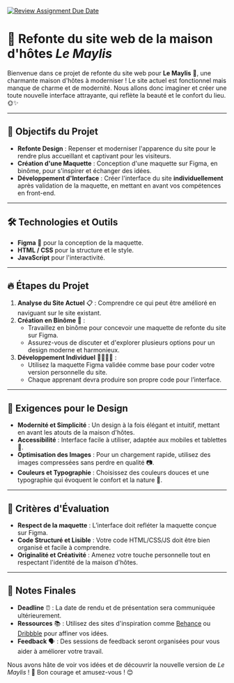 [![Review Assignment Due Date](https://classroom.github.com/assets/deadline-readme-button-22041afd0340ce965d47ae6ef1cefeee28c7c493a6346c4f15d667ab976d596c.svg)](https://classroom.github.com/a/3E5d9NAd)
# 🌿 Refonte du site web de la maison d'hôtes *Le Maylis*

Bienvenue dans ce projet de refonte du site web pour **Le Maylis** 🌸, une charmante maison d'hôtes à moderniser ! Le site actuel est fonctionnel mais manque de charme et de modernité. Nous allons donc imaginer et créer une toute nouvelle interface attrayante, qui reflète la beauté et le confort du lieu. 🌞✨

---

## 📝 Objectifs du Projet

- **Refonte Design** : Repenser et moderniser l'apparence du site pour le rendre plus accueillant et captivant pour les visiteurs.
- **Création d'une Maquette** : Conception d'une maquette sur Figma, en binôme, pour s'inspirer et échanger des idées. 
- **Développement d'Interface** : Créer l'interface du site **individuellement** après validation de la maquette, en mettant en avant vos compétences en front-end.

---

## 🛠️ Technologies et Outils

- **Figma** 🎨 pour la conception de la maquette.
- **HTML / CSS** pour la structure et le style.
- **JavaScript** pour l'interactivité.

---

## 🔥 Étapes du Projet

1. **Analyse du Site Actuel** 📋 : Comprendre ce qui peut être amélioré en naviguant sur le site existant.
2. **Création en Binôme** 👫 : 
   - Travaillez en binôme pour concevoir une maquette de refonte du site sur Figma.
   - Assurez-vous de discuter et d'explorer plusieurs options pour un design moderne et harmonieux.
3. **Développement Individuel** 👩‍💻👨‍💻 :
   - Utilisez la maquette Figma validée comme base pour coder votre version personnelle du site.
   - Chaque apprenant devra produire son propre code pour l’interface.
  
---

## 🎨 Exigences pour le Design

- **Modernité et Simplicité** : Un design à la fois élégant et intuitif, mettant en avant les atouts de la maison d'hôtes.
- **Accessibilité** : Interface facile à utiliser, adaptée aux mobiles et tablettes 📱.
- **Optimisation des Images** : Pour un chargement rapide, utilisez des images compressées sans perdre en qualité 📷.
- **Couleurs et Typographie** : Choisissez des couleurs douces et une typographie qui évoquent le confort et la nature 🌱.

---

## 🎯 Critères d'Évaluation

- **Respect de la maquette** : L’interface doit refléter la maquette conçue sur Figma.
- **Code Structuré et Lisible** : Votre code HTML/CSS/JS doit être bien organisé et facile à comprendre.
- **Originalité et Créativité** : Amenez votre touche personnelle tout en respectant l'identité de la maison d'hôtes.

---

## 📝 Notes Finales

- **Deadline** ⏰ : La date de rendu et de présentation sera communiquée ultérieurement.
- **Ressources** 📚 : Utilisez des sites d'inspiration comme [Behance](https://www.behance.net/) ou [Dribbble](https://dribbble.com/) pour affiner vos idées.
- **Feedback** 🗣️ : Des sessions de feedback seront organisées pour vous aider à améliorer votre travail.

Nous avons hâte de voir vos idées et de découvrir la nouvelle version de *Le Maylis* ! 🌟 Bon courage et amusez-vous ! 😊

